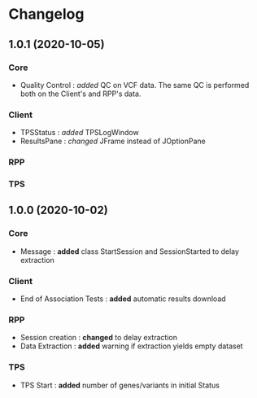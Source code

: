 # Changelog

## 1.0.1 (2020-10-05)
### Core
* Quality Control : *added* QC on VCF data. The same QC is performed both on the Client's and RPP's data.
### Client
* TPSStatus : *added* TPSLogWindow
* ResultsPane : *changed* JFrame instead of JOptionPane
### RPP
### TPS

## 1.0.0 (2020-10-02)
### Core
* Message : **added** class StartSession and SessionStarted to delay extraction
### Client
* End of Association Tests : **added** automatic results download
### RPP
* Session creation : **changed** to delay extraction
* Data Extraction : **added** warning if extraction yields empty dataset
### TPS
* TPS Start : **added** number of genes/variants in initial Status

